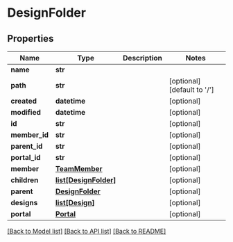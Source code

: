 # DesignFolder

## Properties
Name | Type | Description | Notes
------------ | ------------- | ------------- | -------------
**name** | **str** |  | 
**path** | **str** |  | [optional] [default to '/']
**created** | **datetime** |  | [optional] 
**modified** | **datetime** |  | [optional] 
**id** | **str** |  | [optional] 
**member_id** | **str** |  | [optional] 
**parent_id** | **str** |  | [optional] 
**portal_id** | **str** |  | [optional] 
**member** | [**TeamMember**](TeamMember.md) |  | [optional] 
**children** | [**list[DesignFolder]**](DesignFolder.md) |  | [optional] 
**parent** | [**DesignFolder**](DesignFolder.md) |  | [optional] 
**designs** | [**list[Design]**](Design.md) |  | [optional] 
**portal** | [**Portal**](Portal.md) |  | [optional] 

[[Back to Model list]](../README.md#documentation-for-models) [[Back to API list]](../README.md#documentation-for-api-endpoints) [[Back to README]](../README.md)


